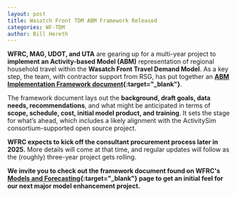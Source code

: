 ```yaml
---
layout: post
title: Wasatch Front TDM ABM Framework Released
categories: WF-TDM
author: Bill Hereth
---
```


**WFRC, MAG, UDOT, and UTA** are gearing up for a multi-year project to **implement an Activity-based Model (ABM)** representation of regional household travel within the **Wasatch Front Travel Demand Model**. As a key step, the team, with contractor support from RSG, has put together an **[ABM Implementation Framework document](https://wfrc.utah.gov/wp-content/uploads/2025/07/WFRC-Activity-Based-Model-Implementation-Framework-20250221.pdf){:target="_blank"}**.

The framework document lays out the **background, draft goals, data needs, recommendations**, and what might be anticipated in terms of **scope, schedule, cost, initial model product, and training**. It sets the stage for what’s ahead, which includes a likely alignment with the ActivitySim consortium-supported open source project.

**WFRC expects to kick off the consultant procurement process later in 2025.** More details will come at that time, and regular updates will follow as the (roughly) three-year project gets rolling.

**We invite you to check out the framework document found on WFRC's [Models and Forecasting](https://wfrc.utah.gov/programs/models-forecasting/){:target="_blank"} page to get an initial feel for our next major model enhancement project.**
